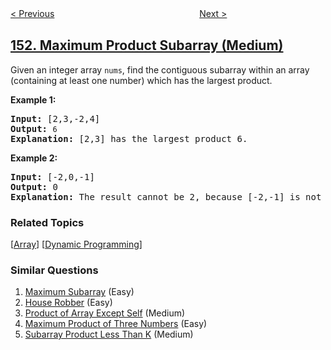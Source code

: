 <!--|This file generated by command(leetcode description); DO NOT EDIT.    |-->
<!--+----------------------------------------------------------------------+-->
<!--|@author    openset <openset.wang@gmail.com>                           |-->
<!--|@link      https://github.com/openset                                 |-->
<!--|@home      https://github.com/openset/leetcode                        |-->
<!--+----------------------------------------------------------------------+-->

[< Previous](../reverse-words-in-a-string "Reverse Words in a String")
　　　　　　　　　　　　　　　　
[Next >](../find-minimum-in-rotated-sorted-array "Find Minimum in Rotated Sorted Array")

## [152. Maximum Product Subarray (Medium)](https://leetcode.com/problems/maximum-product-subarray "乘积最大子数组")

<p>Given an integer array&nbsp;<code>nums</code>, find the contiguous subarray within an array (containing at least one number) which has the largest product.</p>

<p><strong>Example 1:</strong></p>

<pre>
<strong>Input:</strong> [2,3,-2,4]
<strong>Output:</strong> <code>6</code>
<strong>Explanation:</strong>&nbsp;[2,3] has the largest product 6.
</pre>

<p><strong>Example 2:</strong></p>

<pre>
<strong>Input:</strong> [-2,0,-1]
<strong>Output:</strong> 0
<strong>Explanation:</strong>&nbsp;The result cannot be 2, because [-2,-1] is not a subarray.</pre>

### Related Topics
  [[Array](../../tag/array/README.md)]
  [[Dynamic Programming](../../tag/dynamic-programming/README.md)]

### Similar Questions
  1. [Maximum Subarray](../maximum-subarray) (Easy)
  1. [House Robber](../house-robber) (Easy)
  1. [Product of Array Except Self](../product-of-array-except-self) (Medium)
  1. [Maximum Product of Three Numbers](../maximum-product-of-three-numbers) (Easy)
  1. [Subarray Product Less Than K](../subarray-product-less-than-k) (Medium)
